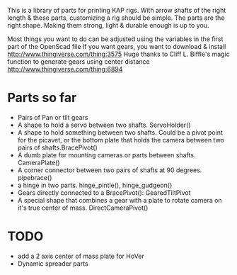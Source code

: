  This is a library of parts for printing KAP rigs. 
 With arrow shafts of the right length & these parts, customizing a rig should be simple. 
 The parts are the right shape. Making them strong, light & durable enough is up to you. 

 Most things you want to do can be adjusted using the variables in the first part of the OpenScad file
 If you want gears, you want to download & install http://www.thingiverse.com/thing:3575
 Huge thanks to Cliff L. Biffle's magic function to generate gears using center distance 
  http://www.thingiverse.com/thing:6894

# Parts so far
- Pairs of  Pan or tilt gears
- A shape to hold a servo between two shafts. ServoHolder()
- A shape to hold something between two shafts. Could be a pivot point for the picavet, or the bottom plate that holds the camera between two pairs of shafts.BracePivot()
- A dumb plate for mounting cameras or parts between shafts. CameraPlate()
- A corner connector between two pairs of shafts at 90 degrees. pipebrace()
- a hinge in two parts. hinge_pintle(), hinge_gudgeon()
- Gears directly connected to a BracePivot(): GearedTiltPivot
- A special shape that combines a gear with a plate to rotate camera on it's true center of mass. DirectCameraPivot()

#  TODO
- add a 2 axis center of mass plate for HoVer
- Dynamic spreader parts


